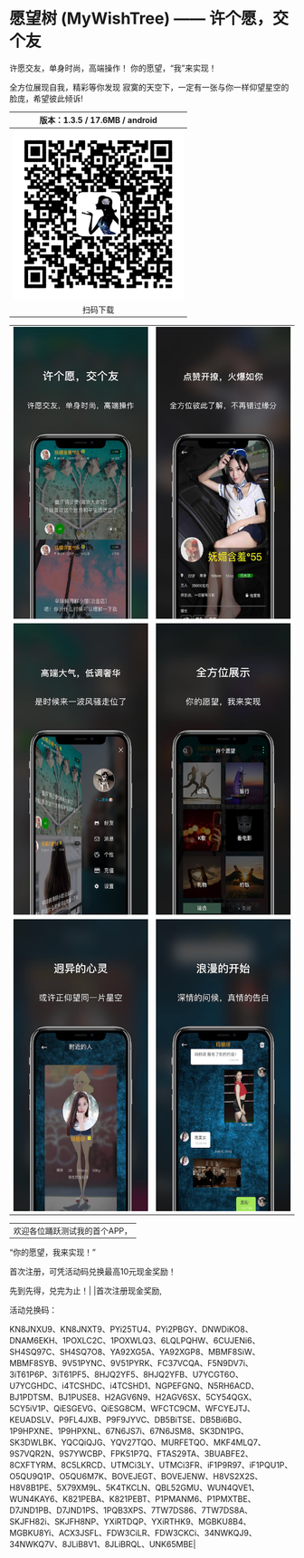 # 愿望树 (MyWishTree) —— 许个愿，交个友


许愿交友，单身时尚，高端操作！
你的愿望，“我”来实现！

全方位展现自我，精彩等你发现
寂寞的天空下，一定有一张与你一样仰望星空的脸庞，希望彼此倾诉!


|版本：1.3.5 / 17.6MB / android|
|:-:|
|![](https://raw.githubusercontent.com/12343954/MyWishTree/master/resources/QR_MyWishTree_Download.png)|
|扫码下载|



| | |
|:-:|:-:|
|![](https://raw.githubusercontent.com/12343954/MyWishTree/master/resources/X-1-s.JPG)|![](https://raw.githubusercontent.com/12343954/MyWishTree/master/resources/X-2-s.JPG)|
|![](https://raw.githubusercontent.com/12343954/MyWishTree/master/resources/X-3-s.JPG)|![](https://raw.githubusercontent.com/12343954/MyWishTree/master/resources/X-4-s.JPG)|
|![](https://raw.githubusercontent.com/12343954/MyWishTree/master/resources/X-5-s.JPG)|![](https://raw.githubusercontent.com/12343954/MyWishTree/master/resources/X-6-s.JPG)|

| |
|:--|
|欢迎各位踊跃测试我的首个APP，  

“你的愿望，我来实现！”  

首次注册，可凭活动码兑换最高10元现金奖励！

先到先得，兑完为止！|
|首次注册现金奖励,  

活动兑换码：  

KN8JNXU9、KN8JNXT9、PYi25TU4、PYi2PBGY、DNWDiKO8、DNAM6EKH、1POXLC2C、1POXWLQ3、6LQLPQHW、6CUJENi6、SH4SQ97C、SH4SQ7O8、YA92XG5A、YA92XGP8、MBMF8SiW、MBMF8SYB、9V51PYNC、9V51PYRK、FC37VCQA、F5N9DV7i、3iT61P6P、3iT61PF5、8HJQ2YF5、8HJQ2YFB、U7YCGT6O、U7YCGHDC、i4TCSHDC、i4TCSHD1、NGPEFGNQ、N5RH6ACD、BJ1PDTSM、BJ1PUSE8、H2AGV6N9、H2AGV6SX、5CY54QGX、5CY5iV1P、QiESGEVG、QiESG8CM、WFCTC9CM、WFCYEJTJ、KEUADSLV、P9FL4JXB、P9F9JYVC、DB5BiTSE、DB5Bi6BG、1P9HPXNE、1P9HPXNL、67N6JS7i、67N6JSM8、SK3DN1PG、SK3DWLBK、YQCQiQJG、YQV27TQO、MURFETQO、MKF4MLQ7、9S7VQR2N、9S7YWCBP、FPK51P7Q、FTAS29TA、3BUABFE2、8CXFTYRM、8C5LKRCD、UTMCi3LY、UTMCi3FR、iF1P9R97、iF1PQU1P、O5QU9Q1P、O5QU6M7K、BOVEJEGT、BOVEJENW、H8VS2X2S、H8V8B1PE、5X79XM9L、5K4TKCLN、QBL52GMU、WUN4QVE1、WUN4KAY6、K821PEBA、K821PEBT、P1PMANM6、P1PMXTBE、D7JND1PB、D7JND1PS、1PQB3XPS、7TW7DS86、7TW7DS8A、SKJFH82i、SKJFH8NP、YXiRTDQP、YXiRTHK9、MGBKU8B4、MGBKU8Yi、ACX3JSFL、FDW3CiLR、FDW3CKCi、34NWKQJ9、34NWKQ7V、8JLiB8V1、8JLiBRQL、UNK65MBE|




